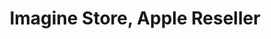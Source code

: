 ---
title: "Imagine Store, Apple Reseller"
url: /gurgaon/imagine-store-apple-reseller/
shop: electronics
---